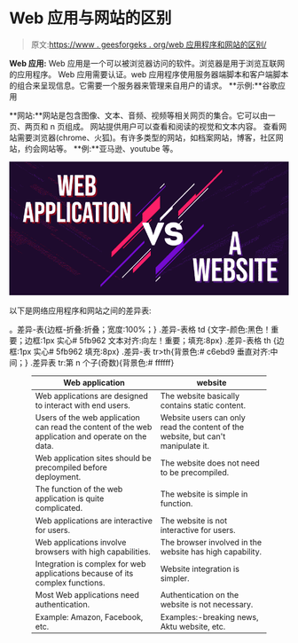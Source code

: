 # Web 应用与网站的区别

> 原文:[https://www . geesforgeks . org/web 应用程序和网站的区别/](https://www.geeksforgeeks.org/difference-between-web-application-and-website/)

**Web 应用:** Web 应用是一个可以被浏览器访问的软件。浏览器是用于浏览互联网的应用程序。
Web 应用需要认证。web 应用程序使用服务器端脚本和客户端脚本的组合来呈现信息。它需要一个服务器来管理来自用户的请求。
**示例:**谷歌应用

**网站:**网站是包含图像、文本、音频、视频等相关网页的集合。它可以由一页、两页和 n 页组成。
网站提供用户可以查看和阅读的视觉和文本内容。
查看网站需要浏览器(chrome、火狐)。有许多类型的网站，如档案网站，博客，社区网站，约会网站等。
**例:**亚马逊、youtube 等。

![Web-Application-and-a-Website](img/bff0b690c70dca04f327e4089c399910.png)

以下是网络应用程序和网站之间的差异表:

。差异-表{边框-折叠:折叠；宽度:100%；} .差异-表格 td {文字-颜色:黑色！重要；边框:1px 实心# 5fb962 文本对齐:向左！重要；填充:8px} .差异-表格 th {边框:1px 实心# 5fb962 填充:8px} .差异-表 tr>th{背景色:# c6ebd9 垂直对齐:中间；} .差异表 tr:第 n 个子(奇数){背景色:# ffffff}

<figure class="table">

| Web application | website |
| --- | --- |
| Web applications are designed to interact with end users. | The website basically contains static content. |
| Users of the web application can read the content of the web application and operate on the data. | Website users can only read the content of the website, but can't manipulate it. |
| Web application sites should be precompiled before deployment. | The website does not need to be precompiled. |
| The function of the web application is quite complicated. | The website is simple in function. |
| Web applications are interactive for users. | The website is not interactive for users. |
| Web applications involve browsers with high capabilities. | The browser involved in the website has high capability. |
| Integration is complex for web applications because of its complex functions. | Website integration is simpler. |
| Most Web applications need authentication. | Authentication on the website is not necessary. |
| Example: Amazon, Facebook, etc. | Examples:-breaking news, Aktu website, etc. |

</figure>